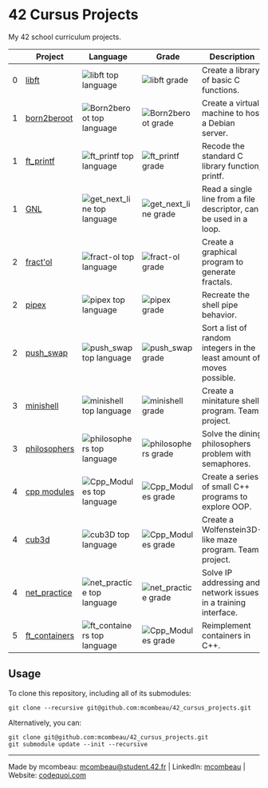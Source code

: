 # 42 Cursus Projects

My 42 school curriculum projects.

| | Project | Language | Grade | Description |
|--------|---------|----------|-------|-------------|
| 0 | [libft](https://github.com/mcombeau/libft)               | ![libft top language](https://img.shields.io/github/languages/top/mcombeau/libft?style=flat-square) | ![libft grade](https://img.shields.io/badge/:-125%25-success?style=flat-square&logo=42) | Create a library of basic C functions. |
| 1 | [born2beroot](https://github.com/mcombeau/Born2beroot)   | ![Born2beroot top language](https://img.shields.io/github/languages/top/mcombeau/Born2beroot?style=flat-square) | ![Born2beroot grade](https://img.shields.io/badge/:-125%25-success?style=flat-square&logo=42) | Create a virtual machine to host a Debian server. |
| 1 | [ft_printf](https://github.com/mcombeau/ft_printf)       | ![ft_printf top language](https://img.shields.io/github/languages/top/mcombeau/ft_printf?style=flat-square) | ![ft_printf grade](https://img.shields.io/badge/:-125%25-success?style=flat-square&logo=42) | Recode the standard C library function, printf. |
| 1 | [GNL](https://github.com/mcombeau/get_next_line)         | ![get_next_line top language](https://img.shields.io/github/languages/top/mcombeau/get_next_line?style=flat-square)          | ![get_next_line grade](https://img.shields.io/badge/:-125%25-success?style=flat-square&logo=42) | Read a single line from a file descriptor, can be used in a loop. |
| 2 | [fract'ol](https://github.com/mcombeau/fract-ol)         | ![fract-ol top language](https://img.shields.io/github/languages/top/mcombeau/fract-ol?style=flat-square) | ![fract-ol grade](https://img.shields.io/badge/:-125%25-success?style=flat-square&logo=42) | Create a graphical program to generate fractals. |
| 2 | [pipex](https://github.com/mcombeau/pipex)               | ![pipex top language](https://img.shields.io/github/languages/top/mcombeau/pipex?style=flat-square) | ![pipex grade](https://img.shields.io/badge/:-118%25-success?style=flat-square&logo=42) | Recreate the shell pipe behavior. |
| 2 | [push_swap](https://github.com/mcombeau/push_swap)       | ![push_swap top language](https://img.shields.io/github/languages/top/mcombeau/push_swap?style=flat-square) | ![push_swap grade](https://img.shields.io/badge/:-100%25-success?style=flat-square&logo=42) | Sort a list of random integers in the least amount of moves possible. |
| 3 | [minishell](https://github.com/mcombeau/minishell)       | ![minishell top language](https://img.shields.io/github/languages/top/mcombeau/minishell?style=flat-square) |  ![minishell grade](https://img.shields.io/badge/:-99%25-success?style=flat-square&logo=42) | Create a minitature shell program. Team project. |
| 3 | [philosophers](https://github.com/mcombeau/philosophers) | ![philosophers top language](https://img.shields.io/github/languages/top/mcombeau/philosophers?style=flat-square) | ![philosophers grade](https://img.shields.io/badge/:-125%25-success?style=flat-square&logo=42) | Solve the dining philosophers problem with semaphores. |
| 4 | [cpp modules](https://github.com/mcombeau/Cpp_Modules)   | ![Cpp_Modules top language](https://img.shields.io/github/languages/top/mcombeau/Cpp_Modules?style=flat-square) | ![Cpp_Modules grade](https://img.shields.io/badge/:-100%25-success?style=flat-square&logo=42) | Create a series of small C++ programs to explore OOP. |
| 4 | [cub3d](https://github.com/mcombeau/cub3D.git)           | ![cub3D top language](https://img.shields.io/github/languages/top/mcombeau/cub3D?style=flat-square) |  ![Cpp_Modules grade](https://img.shields.io/badge/:-WIP-blue?style=flat-square&logo=42) | Create a Wolfenstein3D-like maze program. Team project. |
| 4 | [net_practice](https://github.com/mcombeau/net_practice) | ![net_practice top language](https://img.shields.io/github/languages/top/mcombeau/net_practice?style=flat-square) | ![net_practice grade](https://img.shields.io/badge/:-100%25-success?style=flat-square&logo=42) | Solve IP addressing and network issues in a training interface. |
| 5 | [ft_containers](https://github.com/mcombeau/ft_containers) | ![ft_containers top language](https://img.shields.io/github/languages/top/mcombeau/ft_containers?style=flat-square) | ![Cpp_Modules grade](https://img.shields.io/badge/:-WIP-blue?style=flat-square&logo=42) | Reimplement containers in C++. |


## Usage

To clone this repository, including all of its submodules:

```shell
git clone --recursive git@github.com:mcombeau/42_cursus_projects.git
```

Alternatively, you can:

```shell
git clone git@github.com:mcombeau/42_cursus_projects.git
git submodule update --init --recursive
```

---
Made by mcombeau: mcombeau@student.42.fr | LinkedIn: [mcombeau](https://www.linkedin.com/in/mia-combeau-86653420b/) | Website: [codequoi.com](https://www.codequoi.com)
